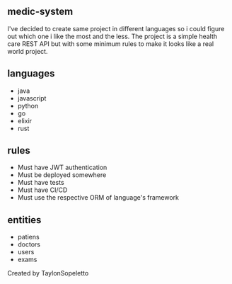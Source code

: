 ## medic-system

I've decided to create same project in different languages so i could figure out which one i like the most and the less.
The project is a simple health care REST API but with some minimum rules to make it looks like a real world project.


## languages

- java
- javascript
- python
- go
- elixir
- rust


## rules

- Must have JWT authentication
- Must be deployed somewhere
- Must have tests
- Must have CI/CD
- Must use the respective ORM of language's framework


## entities 

- patiens
- doctors
- users
- exams



Created by TaylonSopeletto